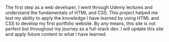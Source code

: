 The first step as a web developer, I went through Udemy lectures and understand the fundamentals of HTML and CSS. This project helped me test my ability to apply the knowledge I have learned by using HTML and CSS to develop my first portfolio website. By any means, this site is not perfect but throughout my journey as a full-stack dev. I will update this site and apply future content to what I have learned.
